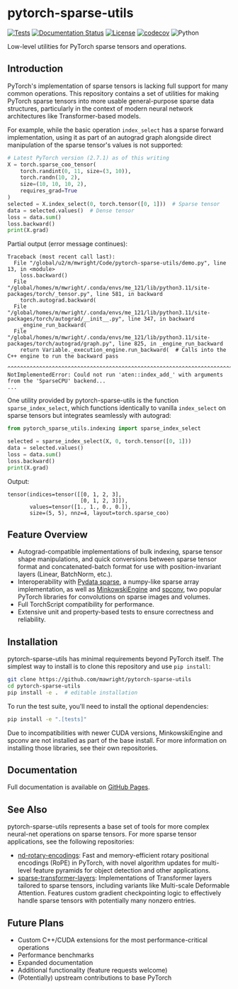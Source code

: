 # pytorch-sparse-utils

[![Tests](https://github.com/mawright/pytorch-sparse-utils/actions/workflows/tests.yml/badge.svg)](https://github.com/mawright/pytorch-sparse-utils/actions/workflows/tests.yml)
[![Documentation Status](https://github.com/mawright/pytorch-sparse-utils/actions/workflows/docs.yml/badge.svg)](https://mawright.github.io/pytorch-sparse-utils/)
[![License](https://img.shields.io/github/license/mawright/pytorch-sparse-utils)](https://github.com/mawright/pytorch-sparse-utils/blob/main/LICENSE)
[![codecov](https://codecov.io/gh/mawright/pytorch-sparse-utils/branch/main/graph/badge.svg)](https://codecov.io/gh/mawright/pytorch-sparse-utils)
![Python](https://img.shields.io/badge/python-3.9%20%7C%203.10%20%7C%203.11%20%7C%203.12-blue)

Low-level utilities for PyTorch sparse tensors and operations.

## Introduction
PyTorch's implementation of sparse tensors is lacking full support for many common operations. This repository contains a set of utilities for making PyTorch sparse tensors into more usable general-purpose sparse data structures, particularly in the context of modern neural network architectures like Transformer-based models.

For example, while the basic operation `index_select` has a sparse forward implementation, using it as part of an autograd graph alongside direct manipulation of the sparse tensor's values is not supported:
```python
# Latest PyTorch version (2.7.1) as of this writing
X = torch.sparse_coo_tensor(
    torch.randint(0, 11, size=(3, 10)),
    torch.randn(10, 2),
    size=(10, 10, 10, 2),
    requires_grad=True
)
selected = X.index_select(0, torch.tensor([0, 1]))  # Sparse tensor
data = selected.values()  # Dense tensor
loss = data.sum()
loss.backward()
print(X.grad)
```

Partial output (error message continues):
```
Traceback (most recent call last):
  File "/global/u2/m/mwright/Code/pytorch-sparse-utils/demo.py", line 13, in <module>
    loss.backward()
  File "/global/homes/m/mwright/.conda/envs/me_121/lib/python3.11/site-packages/torch/_tensor.py", line 581, in backward
    torch.autograd.backward(
  File "/global/homes/m/mwright/.conda/envs/me_121/lib/python3.11/site-packages/torch/autograd/__init__.py", line 347, in backward
    _engine_run_backward(
  File "/global/homes/m/mwright/.conda/envs/me_121/lib/python3.11/site-packages/torch/autograd/graph.py", line 825, in _engine_run_backward
    return Variable._execution_engine.run_backward(  # Calls into the C++ engine to run the backward pass
           ^^^^^^^^^^^^^^^^^^^^^^^^^^^^^^^^^^^^^^^^^^^^^^^^^^^^^^^^^^^^^^^^^^^^^^^^^^^^^^^^^^^^^^^^^^^^^^
NotImplementedError: Could not run 'aten::index_add_' with arguments from the 'SparseCPU' backend...
...
```

One utility provided by pytorch-sparse-utils is the function `sparse_index_select`, which functions identically to vanilla `index_select` on sparse tensors but integrates seamlessly with autograd:

```python
from pytorch_sparse_utils.indexing import sparse_index_select

selected = sparse_index_select(X, 0, torch.tensor([0, 1]))
data = selected.values()
loss = data.sum()
loss.backward()
print(X.grad)
```

Output:
```
tensor(indices=tensor([[0, 1, 2, 3],
                       [0, 1, 2, 3]]),
       values=tensor([1., 1., 0., 0.]),
       size=(5, 5), nnz=4, layout=torch.sparse_coo)
```

## Feature Overview
- Autograd-compatible implementations of bulk indexing, sparse tensor shape manipulations, and quick conversions between sparse tensor format and concatenated-batch format for use with position-invariant layers (Linear, BatchNorm, etc.).
- Interoperability with [Pydata sparse](https://sparse.pydata.org/), a numpy-like sparse array implementation, as well as [MinkowskiEngine](https://github.com/NVIDIA/MinkowskiEngine) and [spconv](https://github.com/traveller59/spconv), two popular PyTorch libraries for convolutions on sparse images and volumes.
- Full TorchScript compatibility for performance.
- Extensive unit and property-based tests to ensure correctness and reliability.

## Installation
pytorch-sparse-utils has minimal requirements beyond PyTorch itself. The simplest way to install is to clone this repository and use `pip install`:
```bash
git clone https://github.com/mawright/pytorch-sparse-utils
cd pytorch-sparse-utils
pip install -e .  # editable installation
```
To run the test suite, you'll need to install the optional dependencies:
```bash
pip install -e ".[tests]"
```

Due to incompatibilities with newer CUDA versions, MinkowskiEngine and spconv are not installed as part of the base install. For more information on installing those libraries, see their own repositories.

## Documentation
Full documentation is available on [GitHub Pages](https://mawright.github.io/pytorch-sparse-utils/).

## See Also
pytorch-sparse-utils represents a base set of tools for more complex neural-net operations on sparse tensors. For more sparse tensor applications, see the following repositories:
- [nd-rotary-encodings](https://github.com/mawright/nd-rotary-encodings): Fast and memory-efficient rotary positional encodings (RoPE) in PyTorch, with novel algorithm updates for multi-level feature pyramids for object detection and other applications.
- [sparse-transformer-layers](https://github.com/mawright/sparse-transformer-layers): Implementations of Transformer layers tailored to sparse tensors, including variants like Multi-scale Deformable Attention. Features custom gradient checkpointing logic to effectively handle sparse tensors with potentially many nonzero entries.

## Future Plans
- Custom C++/CUDA extensions for the most performance-critical operations
- Performance benchmarks
- Expanded documentation
- Additional functionality (feature requests welcome)
- (Potentially) upstream contributions to base PyTorch